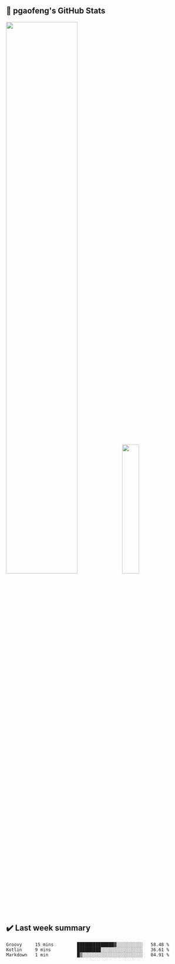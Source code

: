 ## :closed_book: pgaofeng's GitHub Stats
<p float="left">
  <img src="https://github-readme-stats.vercel.app/api?username=pgaofeng&show_icons=true" width="62%" />
  <img src="https://github-readme-stats.vercel.app/api/top-langs/?username=pgaofeng" width="30%"/> 
</p>


## :heavy_check_mark: Last week summary
 <!--START_SECTION:waka-->
```text
Groovy     15 mins         ██████████████▓░░░░░░░░░░   58.48 % 
Kotlin     9 mins          █████████░░░░░░░░░░░░░░░░   36.61 % 
Markdown   1 min           █▒░░░░░░░░░░░░░░░░░░░░░░░   04.91 % 
```
<!--END_SECTION:waka-->

